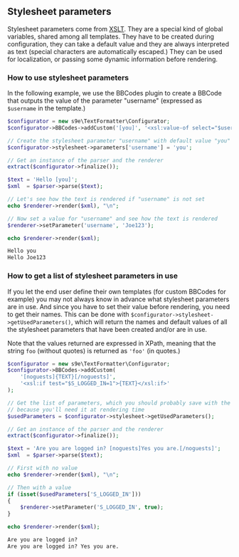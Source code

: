 ## Stylesheet parameters

Stylesheet parameters come from [XSLT](http://www.w3.org/TR/xslt#variables). They are a special kind of global variables, shared among all templates. They have to be created during configuration, they can take a default value and they are always interpreted as text (special characters are automatically escaped.) They can be used for localization, or passing some dynamic information before rendering.

### How to use stylesheet parameters

In the following example, we use the BBCodes plugin to create a BBCode that outputs the value of the parameter "username" (expressed as `$username` in the template.)

```php
$configurator = new s9e\TextFormatter\Configurator;
$configurator->BBCodes->addCustom('[you]', '<xsl:value-of select="$username"/>');

// Create the stylesheet parameter "username" with default value "you"
$configurator->stylesheet->parameters['username'] = 'you';

// Get an instance of the parser and the renderer
extract($configurator->finalize());

$text = 'Hello [you]';
$xml  = $parser->parse($text);

// Let's see how the text is rendered if "username" is not set
echo $renderer->render($xml), "\n";

// Now set a value for "username" and see how the text is rendered
$renderer->setParameter('username', 'Joe123');

echo $renderer->render($xml);
```
```html
Hello you
Hello Joe123
```

### How to get a list of stylesheet parameters in use

If you let the end user define their own templates (for custom BBCodes for example) you may not always know in advance what stylesheet parameters are in use. And since you have to set their value before rendering, you need to get their names. This can be done with `$configurator->stylesheet->getUsedParameters()`, which will return the names and default values of all the stylesheet parameters that have been created and/or are in use.

Note that the values returned are expressed in XPath, meaning that the string `foo` (without quotes) is returned as `'foo'` (in quotes.)

```php
$configurator = new s9e\TextFormatter\Configurator;
$configurator->BBCodes->addCustom(
	'[noguests]{TEXT}[/noguests]',
	'<xsl:if test="$S_LOGGED_IN=1">{TEXT}</xsl:if>'
);

// Get the list of parameters, which you should probably save with the renderer
// because you'll need it at rendering time
$usedParameters = $configurator->stylesheet->getUsedParameters();

// Get an instance of the parser and the renderer
extract($configurator->finalize());

$text = 'Are you are logged in? [noguests]Yes you are.[/noguests]';
$xml  = $parser->parse($text);

// First with no value
echo $renderer->render($xml), "\n";

// Then with a value
if (isset($usedParameters['S_LOGGED_IN']))
{
	$renderer->setParameter('S_LOGGED_IN', true);
}

echo $renderer->render($xml);
```
```html
Are you are logged in? 
Are you are logged in? Yes you are.
```
